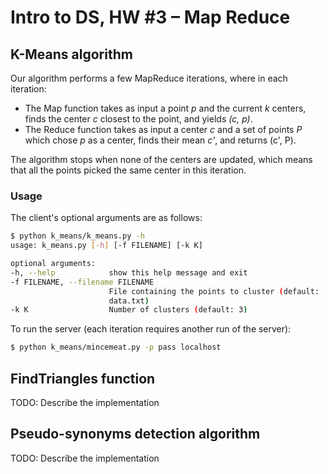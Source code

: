 # Intro to DS, HW #3 – Map Reduce

## K-Means algorithm
Our algorithm performs a few MapReduce iterations, where in each iteration:
- The Map function takes as input a point *p* and the current *k* centers,
finds the center *c* closest to the point, and yields *(c, p)*.
- The Reduce function takes as input a center *c* and a set of points *P* 
which chose *p* as a center, finds their mean *c'*, and returns (c', P).

The algorithm stops when none of the centers are updated, which means that
all the points picked the same center in this iteration.

### Usage

 The client's optional arguments are as follows:
  ```bash
  $ python k_means/k_means.py -h
  usage: k_means.py [-h] [-f FILENAME] [-k K]
  
  optional arguments:
  -h, --help            show this help message and exit
  -f FILENAME, --filename FILENAME
                        File containing the points to cluster (default:
                        data.txt)
  -k K                  Number of clusters (default: 3)
  ```
  
  To run the server (each iteration requires another run of the server):
  ```bash
  $ python k_means/mincemeat.py -p pass localhost
  ```

## FindTriangles function
TODO: Describe the implementation

## Pseudo-synonyms detection algorithm
TODO: Describe the implementation
